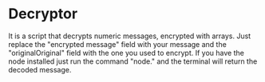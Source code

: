 # Decryptor
It is a script that decrypts numeric messages, encrypted with arrays. Just replace the "encrypted message" field with your message and the "originalOriginal" field with the one you used to encrypt. If you have the node installed just run the command "node." and the terminal will return the decoded message.
